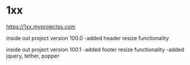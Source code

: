 # 1xx

https://1xx.myprojectss.com

inside out project version 100.0
    -added header resize functionality
    
inside out project version 100.1
    -added footer resize functionality
    -added jquery, tether, popper